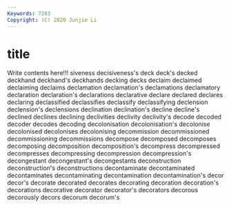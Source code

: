 ```yaml
---
Keywords: 7203
Copyright: (C) 2020 Junjie Li
---
```


# title

Write contents here!!!
siveness 
decisiveness's 
deck 
deck's 
decked 
deckhand
deckhand's 
deckhands 
decking 
decks 
declaim 
declaimed 
declaiming 
declaims 
declamation 
declamation's
declamations 
declamatory 
declaration 
declaration's 
declarations 
declarative 
declare 
declared 
declares 
declaring
declassified 
declassifies 
declassify 
declassifying 
declension 
declension's 
declensions 
declination 
declination's 
decline
decline's 
declined 
declines 
declining 
declivities 
declivity 
declivity's 
decode 
decoded 
decoder
decodes 
decoding 
decolonisation 
decolonisation's 
decolonise 
decolonised 
decolonises 
decolonising 
decommission 
decommissioned
decommissioning 
decommissions 
decompose 
decomposed 
decomposes 
decomposing 
decomposition 
decomposition's 
decompress 
decompressed
decompresses 
decompressing 
decompression 
decompression's 
decongestant 
decongestant's 
decongestants 
deconstruction 
deconstruction's 
deconstructions
decontaminate 
decontaminated 
decontaminates 
decontaminating 
decontamination 
decontamination's 
decor 
decor's 
decorate 
decorated
decorates 
decorating 
decoration 
decoration's 
decorations 
decorative 
decorator 
decorator's 
decorators 
decorous
decorously 
decors 
decorum 
decorum's 

